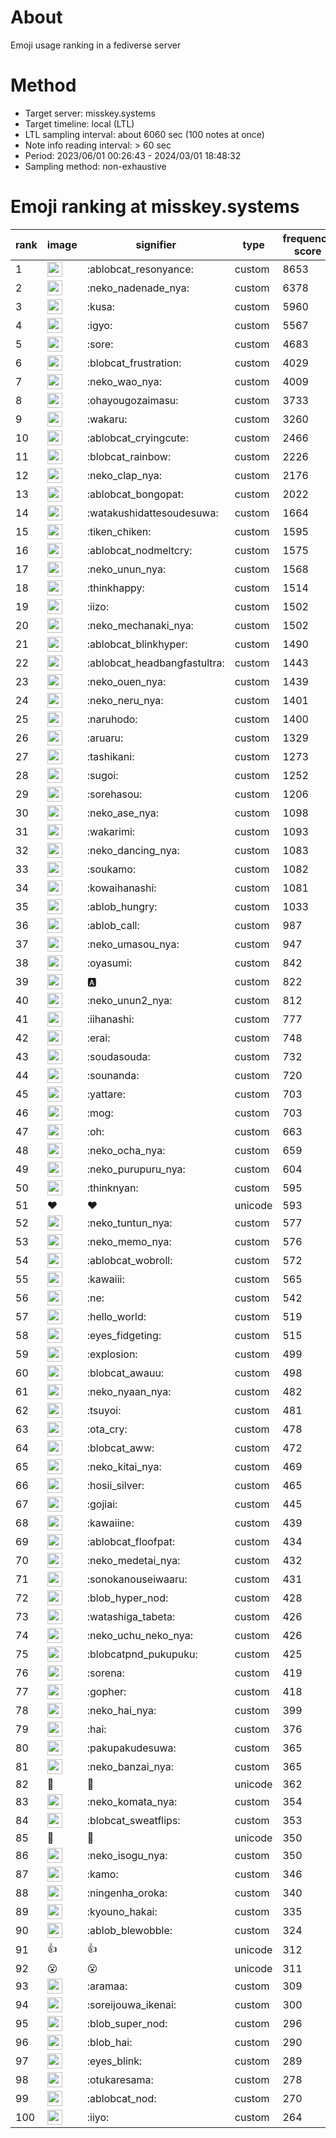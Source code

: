 # About
Emoji usage ranking in a fediverse server

# Method
- Target server: misskey.systems
- Target timeline: local (LTL)
- LTL sampling interval: about 6060 sec (100 notes at once)
- Note info reading interval: > 60 sec
- Period: 2023/06/01 00:26:43 - 2024/03/01 18:48:32 
- Sampling method: non-exhaustive

# Emoji ranking at misskey.systems

|rank|image|signifier|type|frequency score|
|----|----|----|----|----|
|1|<img height="24" src="https://misskey.systems/emoji/ablobcat_resonyance.webp">|:ablobcat_resonyance:|custom|8653|
|2|<img height="24" src="https://misskey.systems/emoji/neko_nadenade_nya.webp">|:neko_nadenade_nya:|custom|6378|
|3|<img height="24" src="https://misskey.systems/emoji/kusa.webp">|:kusa:|custom|5960|
|4|<img height="24" src="https://misskey.systems/emoji/igyo.webp">|:igyo:|custom|5567|
|5|<img height="24" src="https://misskey.systems/emoji/sore.webp">|:sore:|custom|4683|
|6|<img height="24" src="https://misskey.systems/emoji/blobcat_frustration.webp">|:blobcat_frustration:|custom|4029|
|7|<img height="24" src="https://misskey.systems/emoji/neko_wao_nya.webp">|:neko_wao_nya:|custom|4009|
|8|<img height="24" src="https://misskey.systems/emoji/ohayougozaimasu.webp">|:ohayougozaimasu:|custom|3733|
|9|<img height="24" src="https://misskey.systems/emoji/wakaru.webp">|:wakaru:|custom|3260|
|10|<img height="24" src="https://misskey.systems/emoji/ablobcat_cryingcute.webp">|:ablobcat_cryingcute:|custom|2466|
|11|<img height="24" src="https://misskey.systems/emoji/blobcat_rainbow.webp">|:blobcat_rainbow:|custom|2226|
|12|<img height="24" src="https://misskey.systems/emoji/neko_clap_nya.webp">|:neko_clap_nya:|custom|2176|
|13|<img height="24" src="https://misskey.systems/emoji/ablobcat_bongopat.webp">|:ablobcat_bongopat:|custom|2022|
|14|<img height="24" src="https://misskey.systems/emoji/watakushidattesoudesuwa.webp">|:watakushidattesoudesuwa:|custom|1664|
|15|<img height="24" src="https://misskey.systems/emoji/tiken_chiken.webp">|:tiken_chiken:|custom|1595|
|16|<img height="24" src="https://misskey.systems/emoji/ablobcat_nodmeltcry.webp">|:ablobcat_nodmeltcry:|custom|1575|
|17|<img height="24" src="https://misskey.systems/emoji/neko_unun_nya.webp">|:neko_unun_nya:|custom|1568|
|18|<img height="24" src="https://misskey.systems/emoji/thinkhappy.webp">|:thinkhappy:|custom|1514|
|19|<img height="24" src="https://misskey.systems/emoji/iizo.webp">|:iizo:|custom|1502|
|20|<img height="24" src="https://misskey.systems/emoji/neko_mechanaki_nya.webp">|:neko_mechanaki_nya:|custom|1502|
|21|<img height="24" src="https://misskey.systems/emoji/ablobcat_blinkhyper.webp">|:ablobcat_blinkhyper:|custom|1490|
|22|<img height="24" src="https://misskey.systems/emoji/ablobcat_headbangfastultra.webp">|:ablobcat_headbangfastultra:|custom|1443|
|23|<img height="24" src="https://misskey.systems/emoji/neko_ouen_nya.webp">|:neko_ouen_nya:|custom|1439|
|24|<img height="24" src="https://misskey.systems/emoji/neko_neru_nya.webp">|:neko_neru_nya:|custom|1401|
|25|<img height="24" src="https://misskey.systems/emoji/naruhodo.webp">|:naruhodo:|custom|1400|
|26|<img height="24" src="https://misskey.systems/emoji/aruaru.webp">|:aruaru:|custom|1329|
|27|<img height="24" src="https://misskey.systems/emoji/tashikani.webp">|:tashikani:|custom|1273|
|28|<img height="24" src="https://misskey.systems/emoji/sugoi.webp">|:sugoi:|custom|1252|
|29|<img height="24" src="https://misskey.systems/emoji/sorehasou.webp">|:sorehasou:|custom|1206|
|30|<img height="24" src="https://misskey.systems/emoji/neko_ase_nya.webp">|:neko_ase_nya:|custom|1098|
|31|<img height="24" src="https://misskey.systems/emoji/wakarimi.webp">|:wakarimi:|custom|1093|
|32|<img height="24" src="https://misskey.systems/emoji/neko_dancing_nya.webp">|:neko_dancing_nya:|custom|1083|
|33|<img height="24" src="https://misskey.systems/emoji/soukamo.webp">|:soukamo:|custom|1082|
|34|<img height="24" src="https://misskey.systems/emoji/kowaihanashi.webp">|:kowaihanashi:|custom|1081|
|35|<img height="24" src="https://misskey.systems/emoji/ablob_hungry.webp">|:ablob_hungry:|custom|1033|
|36|<img height="24" src="https://misskey.systems/emoji/ablob_call.webp">|:ablob_call:|custom|987|
|37|<img height="24" src="https://misskey.systems/emoji/neko_umasou_nya.webp">|:neko_umasou_nya:|custom|947|
|38|<img height="24" src="https://misskey.systems/emoji/oyasumi.webp">|:oyasumi:|custom|842|
|39|<img height="24" src="https://misskey.systems/emoji/a.webp">|:a:|custom|822|
|40|<img height="24" src="https://misskey.systems/emoji/neko_unun2_nya.webp">|:neko_unun2_nya:|custom|812|
|41|<img height="24" src="https://misskey.systems/emoji/iihanashi.webp">|:iihanashi:|custom|777|
|42|<img height="24" src="https://misskey.systems/emoji/erai.webp">|:erai:|custom|748|
|43|<img height="24" src="https://misskey.systems/emoji/soudasouda.webp">|:soudasouda:|custom|732|
|44|<img height="24" src="https://misskey.systems/emoji/sounanda.webp">|:sounanda:|custom|720|
|45|<img height="24" src="https://misskey.systems/emoji/yattare.webp">|:yattare:|custom|703|
|46|<img height="24" src="https://misskey.systems/emoji/mog.webp">|:mog:|custom|703|
|47|<img height="24" src="https://misskey.systems/emoji/oh.webp">|:oh:|custom|663|
|48|<img height="24" src="https://misskey.systems/emoji/neko_ocha_nya.webp">|:neko_ocha_nya:|custom|659|
|49|<img height="24" src="https://misskey.systems/emoji/neko_purupuru_nya.webp">|:neko_purupuru_nya:|custom|604|
|50|<img height="24" src="https://misskey.systems/emoji/thinknyan.webp">|:thinknyan:|custom|595|
|51|❤|❤|unicode|593|
|52|<img height="24" src="https://misskey.systems/emoji/neko_tuntun_nya.webp">|:neko_tuntun_nya:|custom|577|
|53|<img height="24" src="https://misskey.systems/emoji/neko_memo_nya.webp">|:neko_memo_nya:|custom|576|
|54|<img height="24" src="https://misskey.systems/emoji/ablobcat_wobroll.webp">|:ablobcat_wobroll:|custom|572|
|55|<img height="24" src="https://misskey.systems/emoji/kawaiii.webp">|:kawaiii:|custom|565|
|56|<img height="24" src="https://misskey.systems/emoji/ne.webp">|:ne:|custom|542|
|57|<img height="24" src="https://misskey.systems/emoji/hello_world.webp">|:hello_world:|custom|519|
|58|<img height="24" src="https://misskey.systems/emoji/eyes_fidgeting.webp">|:eyes_fidgeting:|custom|515|
|59|<img height="24" src="https://misskey.systems/emoji/explosion.webp">|:explosion:|custom|499|
|60|<img height="24" src="https://misskey.systems/emoji/blobcat_awauu.webp">|:blobcat_awauu:|custom|498|
|61|<img height="24" src="https://misskey.systems/emoji/neko_nyaan_nya.webp">|:neko_nyaan_nya:|custom|482|
|62|<img height="24" src="https://misskey.systems/emoji/tsuyoi.webp">|:tsuyoi:|custom|481|
|63|<img height="24" src="https://misskey.systems/emoji/ota_cry.webp">|:ota_cry:|custom|478|
|64|<img height="24" src="https://misskey.systems/emoji/blobcat_aww.webp">|:blobcat_aww:|custom|472|
|65|<img height="24" src="https://misskey.systems/emoji/neko_kitai_nya.webp">|:neko_kitai_nya:|custom|469|
|66|<img height="24" src="https://misskey.systems/emoji/hosii_silver.webp">|:hosii_silver:|custom|465|
|67|<img height="24" src="https://misskey.systems/emoji/gojiai.webp">|:gojiai:|custom|445|
|68|<img height="24" src="https://misskey.systems/emoji/kawaiine.webp">|:kawaiine:|custom|439|
|69|<img height="24" src="https://misskey.systems/emoji/ablobcat_floofpat.webp">|:ablobcat_floofpat:|custom|434|
|70|<img height="24" src="https://misskey.systems/emoji/neko_medetai_nya.webp">|:neko_medetai_nya:|custom|432|
|71|<img height="24" src="https://misskey.systems/emoji/sonokanouseiwaaru.webp">|:sonokanouseiwaaru:|custom|431|
|72|<img height="24" src="https://misskey.systems/emoji/blob_hyper_nod.webp">|:blob_hyper_nod:|custom|428|
|73|<img height="24" src="https://misskey.systems/emoji/watashiga_tabeta.webp">|:watashiga_tabeta:|custom|426|
|74|<img height="24" src="https://misskey.systems/emoji/neko_uchu_neko_nya.webp">|:neko_uchu_neko_nya:|custom|426|
|75|<img height="24" src="https://misskey.systems/emoji/blobcatpnd_pukupuku.webp">|:blobcatpnd_pukupuku:|custom|425|
|76|<img height="24" src="https://misskey.systems/emoji/sorena.webp">|:sorena:|custom|419|
|77|<img height="24" src="https://misskey.systems/emoji/gopher.webp">|:gopher:|custom|418|
|78|<img height="24" src="https://misskey.systems/emoji/neko_hai_nya.webp">|:neko_hai_nya:|custom|399|
|79|<img height="24" src="https://misskey.systems/emoji/hai.webp">|:hai:|custom|376|
|80|<img height="24" src="https://misskey.systems/emoji/pakupakudesuwa.webp">|:pakupakudesuwa:|custom|365|
|81|<img height="24" src="https://misskey.systems/emoji/neko_banzai_nya.webp">|:neko_banzai_nya:|custom|365|
|82|🎉|🎉|unicode|362|
|83|<img height="24" src="https://misskey.systems/emoji/neko_komata_nya.webp">|:neko_komata_nya:|custom|354|
|84|<img height="24" src="https://misskey.systems/emoji/blobcat_sweatflips.webp">|:blobcat_sweatflips:|custom|353|
|85|🍗|🍗|unicode|350|
|86|<img height="24" src="https://misskey.systems/emoji/neko_isogu_nya.webp">|:neko_isogu_nya:|custom|350|
|87|<img height="24" src="https://misskey.systems/emoji/kamo.webp">|:kamo:|custom|346|
|88|<img height="24" src="https://misskey.systems/emoji/ningenha_oroka.webp">|:ningenha_oroka:|custom|340|
|89|<img height="24" src="https://misskey.systems/emoji/kyouno_hakai.webp">|:kyouno_hakai:|custom|335|
|90|<img height="24" src="https://misskey.systems/emoji/ablob_blewobble.webp">|:ablob_blewobble:|custom|324|
|91|👍|👍|unicode|312|
|92|😮|😮|unicode|311|
|93|<img height="24" src="https://misskey.systems/emoji/aramaa.webp">|:aramaa:|custom|309|
|94|<img height="24" src="https://misskey.systems/emoji/soreijouwa_ikenai.webp">|:soreijouwa_ikenai:|custom|300|
|95|<img height="24" src="https://misskey.systems/emoji/blob_super_nod.webp">|:blob_super_nod:|custom|296|
|96|<img height="24" src="https://misskey.systems/emoji/blob_hai.webp">|:blob_hai:|custom|290|
|97|<img height="24" src="https://misskey.systems/emoji/eyes_blink.webp">|:eyes_blink:|custom|289|
|98|<img height="24" src="https://misskey.systems/emoji/otukaresama.webp">|:otukaresama:|custom|278|
|99|<img height="24" src="https://misskey.systems/emoji/ablobcat_nod.webp">|:ablobcat_nod:|custom|270|
|100|<img height="24" src="https://misskey.systems/emoji/iiyo.webp">|:iiyo:|custom|264|
